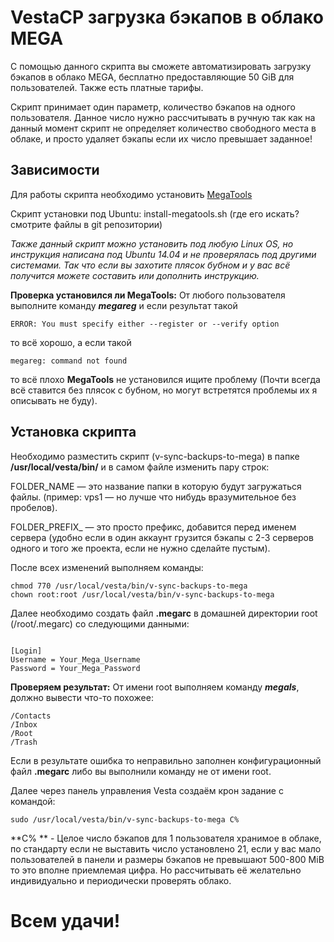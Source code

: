 VestaCP загрузка бэкапов в облако MEGA
====

С помощью данного скрипта вы сможете автоматизировать загрузку бэкапов в облако MEGA, бесплатно предоставляющие 50 GiB для пользователей. Также есть платные тарифы.

Скрипт принимает один параметр, количество бэкапов на одного пользователя. Данное число нужно рассчитывать в ручную так как на данный момент скрипт не определяет количество свободного места в облаке, и просто удаляет бэкапы если их число превышает заданное!

## Зависимости ##

Для работы скрипта необходимо установить [MegaTools](https://megatools.megous.com/)

Скрипт установки под Ubuntu: install-megatools.sh (где его искать? смотрите файлы в git репозитории)

*Также данный скрипт можно установить под любую Linux OS, но инструкция написана  под Ubuntu 14.04 и не проверялась под другими системами. Так что если вы захотите плясок  бубном и у вас всё получится можете составить или дополнить инструкцию.*

**Проверка установился ли MegaTools:** От любого пользователя выполните команду ***megareg*** и
если результат такой

```
ERROR: You must specify either --register or --verify option
```
то всё хорошо, а если такой

```
megareg: command not found
```
то всё плохо **MegaTools** не установился ищите проблему (Почти всегда всё ставится без плясок с бубном, но могут встретятся проблемы их я описывать не буду).


## Установка скрипта ##

Необходимо разместить скрипт (v-sync-backups-to-mega) в папке **/usr/local/vesta/bin/** и в самом файле изменить пару строк:

FOLDER_NAME —  это название папки в которую будут загружаться файлы. (пример: vps1 — но лучше что нибудь вразумительное без пробелов).

FOLDER_PREFIX_ — это просто префикс, добавится перед именем сервера (удобно если в один аккаунт грузится бэкапы с 2-3 серверов одного и того же проекта, если не нужно сделайте пустым).

После всех изменений выполняем команды:

```
chmod 770 /usr/local/vesta/bin/v-sync-backups-to-mega
chown root:root /usr/local/vesta/bin/v-sync-backups-to-mega
```


Далее необходимо создать файл **.megarc** в домашней директории root (/root/.megarc) со следующими данными:


```

[Login]
Username = Your_Mega_Username
Password = Your_Mega_Password

```
**Проверяем результат:** От имени root выполняем команду ***megals***, должно вывести что-то похожее:


```
/Contacts
/Inbox
/Root
/Trash

```

Если в результате ошибка то неправильно заполнен конфигурационный файл **.megarc**  либо вы выполнили команду не от имени root.


Далее через панель управления Vesta создаём крон задание с командой:


```
sudo /usr/local/vesta/bin/v-sync-backups-to-mega С%

```
**С% ** - Целое число бэкапов для 1 пользователя хранимое в облаке, по стандарту если не выставить число установлено 21, если у вас мало пользователей в панели и размеры бэкапов не превышают 500-800 MiB то это вполне приемлемая цифра. Но рассчитывать её желательно индивидуально и периодически проверять облако.

Всем удачи!
===
